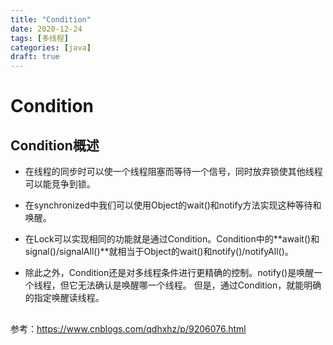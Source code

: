 ```yaml
---
title: "Condition"
date: 2020-12-24
tags: [多线程]
categories: [java]
draft: true
---
```



# Condition

## Condition概述
- 在线程的同步时可以使一个线程阻塞而等待一个信号，同时放弃锁使其他线程可以能竞争到锁。

- 在synchronized中我们可以使用Object的wait()和notify方法实现这种等待和唤醒。

- 在Lock可以实现相同的功能就是通过Condition。Condition中的**await()和signal()/signalAll()**就相当于Object的wait()和notify()/notifyAll()。

- 除此之外，Condition还是对多线程条件进行更精确的控制。notify()是唤醒一个线程，但它无法确认是唤醒哪一个线程。 但是，通过Condition，就能明确的指定唤醒读线程。

## 



参考：<https://www.cnblogs.com/qdhxhz/p/9206076.html>